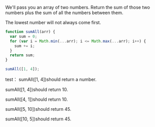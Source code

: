 We'll pass you an array of two numbers. Return the sum of those two numbers plus the sum of all the numbers between them.

The lowest number will not always come first.

```javascript
function sumAll(arr) {
  var sum = 0;
  for (var i = Math.min(...arr); i <= Math.max(...arr); i++) {
    sum += i;
  }
  return sum;
}

sumAll([1, 4]);
```

test：
sumAll([1, 4])should return a number.

sumAll([1, 4])should return 10.

sumAll([4, 1])should return 10.

sumAll([5, 10])should return 45.

sumAll([10, 5])should return 45.

